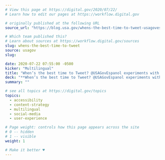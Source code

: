 ```yaml
---
# View this page at https://digital.gov/2020/07/22/
# Learn how to edit our pages at https://workflow.digital.gov

# originally published at the following URL
source_url: "https://blog.usa.gov/whens-the-best-time-to-tweet-usagovespanol-experiments-with-twitter"

# Which team published this?
# Learn about sources at https://workflow.digital.gov/sources
slug: whens-the-best-time-to-tweet
source: usagov
slug: 

date: 2020-07-22 07:55:00 -0500
kicker: "Multilingual"
title: "When’s the best time to Tweet? @USAGovEspanol experiments with Twitter"
deck: "**When’s the best time to Tweet? @USAGovEspanol experiments with Twitter**&mdash;A good following on social media is fundamental to USAGov’s goal of getting clear and helpful government information to Spanish speakers around the country. To make sure we’re reaching the right people at the right time with valuable content, our team began to rethink our USAGov en Español Twitter strategy."
summary: ""

# see all topics at https://digital.gov/topics
topics: 
  - accessibility
  - content-strategy
  - multilingual
  - social-media
  - user-experience

# Page weight: controls how this page appears across the site
# 0 -- hidden
# 1 -- visible
weight: 1

# Make it better ♥
---
```


